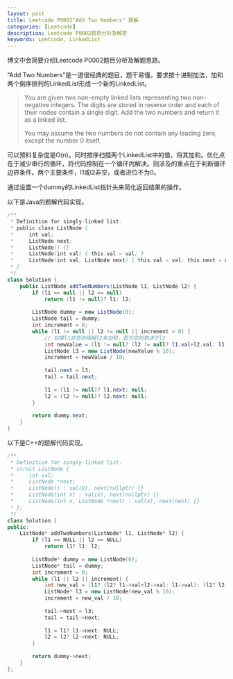 ```yaml
---
layout: post
title: Leetcode P0002"Add Two Numbers" 题解
categories: [Leetcode]
description: Leetcode P0002题目分析及解答
keywords: Leetcode, LinkedList
---
```


博文中会简要介绍Leetcode P0002题目分析及解题思路。  

“Add Two Numbers”是一道很经典的题目，题干易懂。要求按十进制加法，加和两个倒序排列的LinkedList形成一个新的LinkedList。

> You are given two non-empty linked lists representing two non-negative integers. The digits are stored in reverse order and each of their nodes contain a single digit. Add the two numbers and return it as a linked list.  
> 
> You may assume the two numbers do not contain any leading zero, except the number 0 itself.  

可以预料复杂度是O(n)。同时按序扫描两个LinkedList中的值，将其加和。优化点在于减少串行的循环，将代码控制在一个循环内解决。则涉及的重点在于判断循环边界条件。两个主要条件，l1或l2非空，或者进位不为0。

通过设置一个dummy的LinkedList指针头来简化返回结果的操作。

以下是Java的题解代码实现。
```java
/**
 * Definition for singly-linked list.
 * public class ListNode {
 *     int val;
 *     ListNode next;
 *     ListNode() {}
 *     ListNode(int val) { this.val = val; }
 *     ListNode(int val, ListNode next) { this.val = val; this.next = next; }
 * }
 */
class Solution {
    public ListNode addTwoNumbers(ListNode l1, ListNode l2) {
        if (l1 == null || l2 == null)
            return (l1 != null)? l1: l2;
        
        ListNode dummy = new ListNode(0);
        ListNode tail = dummy;
        int increment = 0;
        while (l1 != null || l2 != null || increment > 0) {
            // 如果l1非空则根据l2来加和，若为空则取决于l2
            int newValue = (l1 != null? (l2 != null? l1.val+l2.val: l1.val): (l2 != null? l2.val: 0)) + increment;
            ListNode l3 = new ListNode(newValue % 10);
            increment = newValue / 10;
            
            tail.next = l3;
            tail = tail.next;
            
            l1 = (l1 != null)? l1.next: null;
            l2 = (l2 != null)? l2.next: null;
        }
        
        return dummy.next;
    }
}
```

以下是C++的题解代码实现。
```cpp
/**
 * Definition for singly-linked list.
 * struct ListNode {
 *     int val;
 *     ListNode *next;
 *     ListNode() : val(0), next(nullptr) {}
 *     ListNode(int x) : val(x), next(nullptr) {}
 *     ListNode(int x, ListNode *next) : val(x), next(next) {}
 * };
 */
class Solution {
public:
    ListNode* addTwoNumbers(ListNode* l1, ListNode* l2) {
        if (l1 == NULL || l2 == NULL)
            return l1? l1: l2;
        
        ListNode* dummy = new ListNode(0);
        ListNode* tail = dummy;
        int increment = 0;
        while (l1 || l2 || increment) {
            int new_val = (l1? (l2? l1->val+l2->val: l1->val): (l2? l2->val: 0)) + increment;
            ListNode* l3 = new ListNode(new_val % 10);
            increment = new_val / 10;
            
            tail->next = l3;
            tail = tail->next;
            
            l1 = l1? l1->next: NULL;
            l2 = l2? l2->next: NULL;
        }
        
        return dummy->next;
    }
};
```